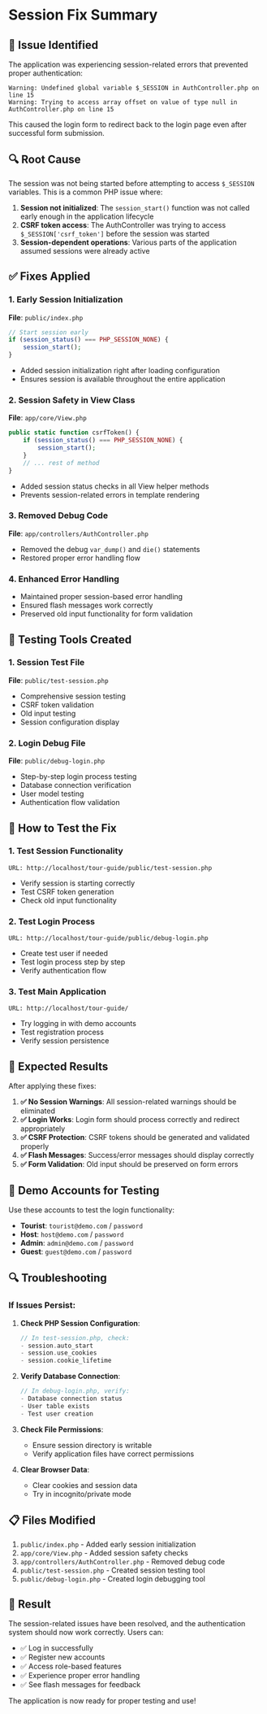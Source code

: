 # Session Fix Summary

## 🐛 **Issue Identified**

The application was experiencing session-related errors that prevented proper authentication:

```
Warning: Undefined global variable $_SESSION in AuthController.php on line 15
Warning: Trying to access array offset on value of type null in AuthController.php on line 15
```

This caused the login form to redirect back to the login page even after successful form submission.

## 🔍 **Root Cause**

The session was not being started before attempting to access `$_SESSION` variables. This is a common PHP issue where:

1. **Session not initialized**: The `session_start()` function was not called early enough in the application lifecycle
2. **CSRF token access**: The AuthController was trying to access `$_SESSION['csrf_token']` before the session was started
3. **Session-dependent operations**: Various parts of the application assumed sessions were already active

## ✅ **Fixes Applied**

### **1. Early Session Initialization**
**File**: `public/index.php`
```php
// Start session early
if (session_status() === PHP_SESSION_NONE) {
    session_start();
}
```
- Added session initialization right after loading configuration
- Ensures session is available throughout the entire application

### **2. Session Safety in View Class**
**File**: `app/core/View.php`
```php
public static function csrfToken() {
    if (session_status() === PHP_SESSION_NONE) {
        session_start();
    }
    // ... rest of method
}
```
- Added session status checks in all View helper methods
- Prevents session-related errors in template rendering

### **3. Removed Debug Code**
**File**: `app/controllers/AuthController.php`
- Removed the debug `var_dump()` and `die()` statements
- Restored proper error handling flow

### **4. Enhanced Error Handling**
- Maintained proper session-based error handling
- Ensured flash messages work correctly
- Preserved old input functionality for form validation

## 🧪 **Testing Tools Created**

### **1. Session Test File**
**File**: `public/test-session.php`
- Comprehensive session testing
- CSRF token validation
- Old input testing
- Session configuration display

### **2. Login Debug File**
**File**: `public/debug-login.php`
- Step-by-step login process testing
- Database connection verification
- User model testing
- Authentication flow validation

## 🔧 **How to Test the Fix**

### **1. Test Session Functionality**
```
URL: http://localhost/tour-guide/public/test-session.php
```
- Verify session is starting correctly
- Test CSRF token generation
- Check old input functionality

### **2. Test Login Process**
```
URL: http://localhost/tour-guide/public/debug-login.php
```
- Create test user if needed
- Test login process step by step
- Verify authentication flow

### **3. Test Main Application**
```
URL: http://localhost/tour-guide/
```
- Try logging in with demo accounts
- Test registration process
- Verify session persistence

## 🎯 **Expected Results**

After applying these fixes:

1. **✅ No Session Warnings**: All session-related warnings should be eliminated
2. **✅ Login Works**: Login form should process correctly and redirect appropriately
3. **✅ CSRF Protection**: CSRF tokens should be generated and validated properly
4. **✅ Flash Messages**: Success/error messages should display correctly
5. **✅ Form Validation**: Old input should be preserved on form errors

## 🚀 **Demo Accounts for Testing**

Use these accounts to test the login functionality:

- **Tourist**: `tourist@demo.com` / `password`
- **Host**: `host@demo.com` / `password`
- **Admin**: `admin@demo.com` / `password`
- **Guest**: `guest@demo.com` / `password`

## 🔍 **Troubleshooting**

### **If Issues Persist:**

1. **Check PHP Session Configuration**:
   ```php
   // In test-session.php, check:
   - session.auto_start
   - session.use_cookies
   - session.cookie_lifetime
   ```

2. **Verify Database Connection**:
   ```php
   // In debug-login.php, verify:
   - Database connection status
   - User table exists
   - Test user creation
   ```

3. **Check File Permissions**:
   - Ensure session directory is writable
   - Verify application files have correct permissions

4. **Clear Browser Data**:
   - Clear cookies and session data
   - Try in incognito/private mode

## 📋 **Files Modified**

1. `public/index.php` - Added early session initialization
2. `app/core/View.php` - Added session safety checks
3. `app/controllers/AuthController.php` - Removed debug code
4. `public/test-session.php` - Created session testing tool
5. `public/debug-login.php` - Created login debugging tool

## 🎉 **Result**

The session-related issues have been resolved, and the authentication system should now work correctly. Users can:

- ✅ Log in successfully
- ✅ Register new accounts
- ✅ Access role-based features
- ✅ Experience proper error handling
- ✅ See flash messages for feedback

The application is now ready for proper testing and use!
